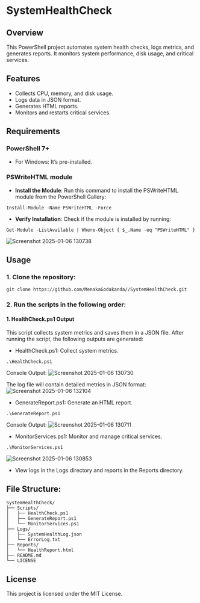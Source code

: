 # SystemHealthCheck

## Overview
This PowerShell project automates system health checks, logs metrics, and generates reports. It monitors system performance, disk usage, and critical services.

## Features
- Collects CPU, memory, and disk usage.
- Logs data in JSON format.
- Generates HTML reports.
- Monitors and restarts critical services.

## Requirements
### PowerShell 7+
- For Windows: It’s pre-installed.

### PSWriteHTML module
- **Install the Module**: Run this command to install the PSWriteHTML module from the PowerShell Gallery:
```
Install-Module -Name PSWriteHTML -Force
```

- **Verify Installation**: Check if the module is installed by running:
```
Get-Module -ListAvailable | Where-Object { $_.Name -eq "PSWriteHTML" }
```
![Screenshot 2025-01-06 130738](https://github.com/user-attachments/assets/026eb06f-268f-46b1-828e-e165d8878e09)

## Usage
### 1. Clone the repository:

```
git clone https://github.com/MenakaGodakanda//SystemHealthCheck.git
```

### 2. Run the scripts in the following order:

#### 1. HealthCheck.ps1 Output
This script collects system metrics and saves them in a JSON file. After running the script, the following outputs are generated:

- HealthCheck.ps1: Collect system metrics.
```
.\HealthCheck.ps1
```
Console Output:
![Screenshot 2025-01-06 130730](https://github.com/user-attachments/assets/b3fb9de1-e6a9-4460-9a27-45d829bb9622)

The log file will contain detailed metrics in JSON format:
![Screenshot 2025-01-06 132104](https://github.com/user-attachments/assets/ad5785d9-96f7-42db-b58f-5d8ae8d78bda)

- GenerateReport.ps1: Generate an HTML report.
```
.\GenerateReport.ps1
```
Console Output:
![Screenshot 2025-01-06 130711](https://github.com/user-attachments/assets/da745b9d-9b9e-40d3-aece-3db46e6456ab)




- MonitorServices.ps1: Monitor and manage critical services.
```
.\MonitorServices.ps1
```
![Screenshot 2025-01-06 130853](https://github.com/user-attachments/assets/63c7b11b-cd1a-4137-97b9-f6d6b81af842)

- View logs in the Logs directory and reports in the Reports directory.

## File Structure:
```
SystemHealthCheck/
├── Scripts/
│   ├── HealthCheck.ps1
│   ├── GenerateReport.ps1
│   └── MonitorServices.ps1
├── Logs/
│   ├── SystemHealthLog.json
│   └── ErrorLog.txt
├── Reports/
│   └── HealthReport.html
├── README.md
└── LICENSE
```

## License
This project is licensed under the MIT License.
